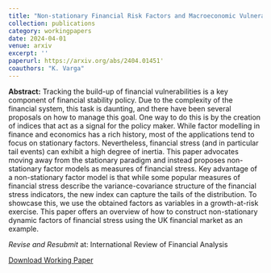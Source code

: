 ```yaml
---
title: "Non-stationary Financial Risk Factors and Macroeconomic Vulnerability for the UK"
collection: publications
category: workingpapers
date: 2024-04-01
venue: arxiv
excerpt: ''
paperurl: https://arxiv.org/abs/2404.01451'
coauthors: "K. Varga"
---
```

**Abstract:** Tracking the build-up of financial vulnerabilities is a key component of financial stability policy. Due to the complexity of the financial system, this task is daunting, and there have been several proposals on how to manage this goal. One way to do this is by the creation of indices that act as a signal for the policy maker. While factor modelling in finance and economics has a rich history, most of the applications tend to focus on stationary factors. Nevertheless, financial stress (and in particular tail events) can exhibit a high degree of inertia. This paper advocates moving away from the stationary paradigm and instead proposes non-stationary factor models as measures of financial stress. Key advantage of a non-stationary factor model is that while some popular measures of financial stress describe the variance-covariance structure of the financial stress indicators, the new index can capture the tails of the distribution. To showcase this, we use the obtained factors as variables in a growth-at-risk exercise. This paper offers an overview of how to construct non-stationary dynamic factors of financial stress using the UK financial market as an example. 

_Revise and Resubmit_ at: International Review of Financial Analysis

[Download Working Paper](https://arxiv.org/abs/2404.01451)

